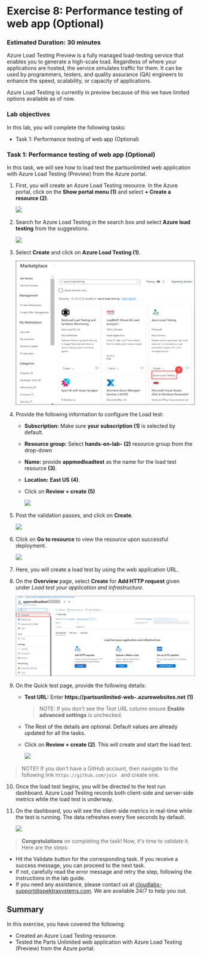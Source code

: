 # Exercise 8: Performance testing of web app (Optional)

### Estimated Duration: 30 minutes

Azure Load Testing Preview is a fully managed load-testing service that enables you to generate a high-scale load. Regardless of where your applications are hosted, the service simulates traffic for them. It can be used by programmers, testers, and quality assurance (QA) engineers to enhance the speed, scalability, or capacity of applications.

Azure Load Testing is currently in preview because of this we have limited options available as of now.

### Lab objectives
In this lab, you will complete the following tasks:
   - Task 1: Performance testing of web app (Optional)

### Task 1: Performance testing of web app (Optional)

In this task, we will see how to load test the partsunlimited web application with Azure Load Testing (Preview) from the Azure portal.

1. First, you will create an Azure Load Testing resource. In the Azure portal, click on the **Show portal menu (1)** and select **+ Create a resource (2)**.

   ![](media/pe-25.png)

2. Search for Azure Load Testing in the search box and select **Azure load testing** from the suggestions.
 
   ![](media/appmod-ex8-s2.png)

3. Select **Create** and click on **Azure Load Testing (1)**.

   ![](media/8.1.3.png)

4. Provide the following information to configure the Load test:

   - **Subscription:** Make sure **your subscription (1)** is selected by default.
   
   - **Resource group:** Select **hands-on-lab-<inject key="DeploymentID" enableCopy="false"/>** **(2)** resource group from the drop-down
   
   - **Name:** provide **appmodloadtest<inject key="DeploymentID" enableCopy="false"/>** as the name for the load test resource **(3)**.
   
   - **Location:** **East US** **(4)**.
   
   - Click on **Review + create (5)**
 
      ![](media/01-04-2024(20).png)
    
5. Post the validation passes, and click on **Create**.

    ![](media/01-04-2024(21).png)

6. Click on **Go to resource** to view the resource upon successful deployment.

    ![](media/loadtest(3).png)

7. Here, you will create a load test by using the web application URL.

8. On the **Overview** page, select **Create** for **Add HTTP request** given under _Load test your application and infrastructure_.

   ![](media/image13.png)

9. On the Quick test page, provide the following details:

   - **Test URL:** Enter **https://partsunlimited-web-<inject key="DeploymentID" enableCopy="false"/>.azurewebsites.net** **(1)**

     > NOTE: If you don't see the Test URL column ensure **Enable advanced settings** is unchecked.
   
   -  The Rest of the details are optional. Default values are already updated for all the tasks.
   
   -  Click on **Review + create (2)**. This will create and start the load test.

      ![](media/image12.png)

 > NOTE!! If you don't have a GitHub account, then navigate to the following link ```https://github.com/join ``` and create one.

10. Once the load test begins, you will be directed to the test run dashboard. Azure Load Testing records both client-side and server-side metrics while the load test is underway. 

11. On the dashboard, you will see the client-side metrics in real-time while the test is running. The data refreshes every five seconds by default.

     ![](media/loadtest6.png)

  > **Congratulations** on completing the task! Now, it's time to validate it. Here are the steps:
	
  - Hit the Validate button for the corresponding task. If you receive a success message, you can proceed to the next task. 
  - If not, carefully read the error message and retry the step, following the instructions in the lab guide.
  - If you need any assistance, please contact us at cloudlabs-support@spektrasystems.com. We are available 24/7 to help you out.

<validation step="cf58fac6-0d16-449f-9c04-00620b5a0adb" />
    
## Summary
 
In this exercise, you have covered the following:
  
   - Created an Azure Load Testing resource. 
   - Tested the Parts Unlimited web application with Azure Load Testing (Preview) from the Azure portal. 
